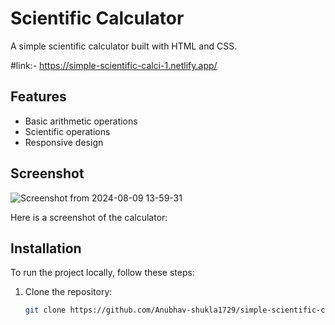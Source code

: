 # Scientific Calculator

A simple scientific calculator built with HTML and CSS.


#link:-
https://simple-scientific-calci-1.netlify.app/

## Features

- Basic arithmetic operations
- Scientific operations
- Responsive design

## Screenshot
![Screenshot from 2024-08-09 13-59-31](https://github.com/user-attachments/assets/2ec21a12-0c2b-4ebf-9053-c8bac7df09ce)

Here is a screenshot of the calculator:


## Installation

To run the project locally, follow these steps:

1. Clone the repository:

   ```bash
   git clone https://github.com/Anubhav-shukla1729/simple-scientific-calci.git
